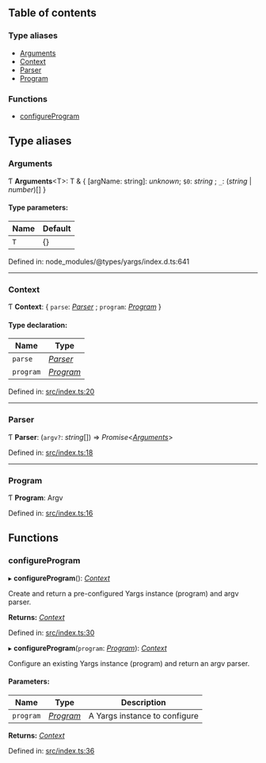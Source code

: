 ## Table of contents

### Type aliases

- [Arguments][1]
- [Context][2]
- [Parser][3]
- [Program][4]

### Functions

- [configureProgram][5]

## Type aliases

### Arguments

Ƭ **Arguments**\<T>: T & { \[argName: string]: _unknown_; `$0`: _string_ ; `_`:
(_string_ | _number_)\[] }

#### Type parameters:

| Name | Default |
| ---- | ------- |
| `T`  | {}      |

Defined in: node_modules/@types/yargs/index.d.ts:641

---

### Context

Ƭ **Context**: { `parse`: [_Parser_][3] ; `program`: [_Program_][4] }

#### Type declaration:

| Name      | Type           |
| --------- | -------------- |
| `parse`   | [_Parser_][3]  |
| `program` | [_Program_][4] |

Defined in: [src/index.ts:20][6]

---

### Parser

Ƭ **Parser**: (`argv?`: _string_\[]) => _Promise_<[_Arguments_][1]>

Defined in: [src/index.ts:18][7]

---

### Program

Ƭ **Program**: Argv

Defined in: [src/index.ts:16][8]

## Functions

### configureProgram

▸ **configureProgram**(): [_Context_][2]

Create and return a pre-configured Yargs instance (program) and argv parser.

**Returns:** [_Context_][2]

Defined in: [src/index.ts:30][9]

▸ **configureProgram**(`program`: [_Program_][4]): [_Context_][2]

Configure an existing Yargs instance (program) and return an argv parser.

#### Parameters:

| Name      | Type           | Description                   |
| --------- | -------------- | ----------------------------- |
| `program` | [_Program_][4] | A Yargs instance to configure |

**Returns:** [_Context_][2]

Defined in: [src/index.ts:36][10]

[1]: README.md#arguments
[2]: README.md#context
[3]: README.md#parser
[4]: README.md#program
[5]: README.md#configureprogram
[6]:
  https://github.com/Xunnamius/git-add-then-commit/blob/ae836eb/src/index.ts#L20
[7]:
  https://github.com/Xunnamius/git-add-then-commit/blob/ae836eb/src/index.ts#L18
[8]:
  https://github.com/Xunnamius/git-add-then-commit/blob/ae836eb/src/index.ts#L16
[9]:
  https://github.com/Xunnamius/git-add-then-commit/blob/ae836eb/src/index.ts#L30
[10]:
  https://github.com/Xunnamius/git-add-then-commit/blob/ae836eb/src/index.ts#L36
